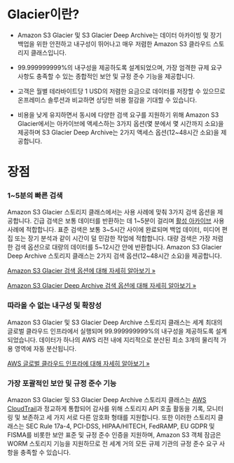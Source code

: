 # Glacier이란? 



* Amazon S3 Glacier 및 S3 Glacier Deep Archive는 데이터 아카이빙 및 장기 백업을 위한 안전하고 내구성이 뛰어나고 매우 저렴한 Amazon S3 클라우드 스토리지 클래스입니다. 

* 99.999999999%의 내구성을 제공하도록 설계되었으며, 가장 엄격한 규제 요구 사항도 충족할 수 있는 종합적인 보안 및 규정 준수 기능을 제공합니다. 
* 고객은 월별 테라바이트당 1 USD의 저렴한 요금으로 데이터를 저장할 수 있으므로 온프레미스 솔루션과 비교하면 상당한 비용 절감을 기대할 수 있습니다. 
* 비용을 낮게 유지하면서 동시에 다양한 검색 요구를 지원하기 위해 Amazon S3 Glacier에서는 아카이브에 액세스하는 3가지 옵션(몇 분에서 몇 시간까지 소요)을 제공하며 S3 Glacier Deep Archive는 2가지 액세스 옵션(12~48시간 소요)을 제공합니다.





# 장점

### 1~5분의 빠른 검색

Amazon S3 Glacier 스토리지 클래스에서는 사용 사례에 맞춰 3가지 검색 옵션을 제공합니다. 긴급 검색은 보통 데이터를 반환하는 데 1~5분이 걸리며 [활성 아카이브](https://aws.amazon.com/ko/archive/) 사용 사례에 적합합니다. 표준 검색은 보통 3~5시간 사이에 완료되며 백업 데이터, 미디어 편집 또는 장기 분석과 같이 시간이 덜 민감한 작업에 적합합니다. 대량 검색은 가장 저렴한 검색 옵션으로 대량의 데이터를 5~12시간 안에 반환합니다. Amazon S3 Glacier Deep Archive 스토리지 클래스는 2가지 검색 옵션(12~48시간 소요)을 제공합니다.

[Amazon S3 Glacier 검색 옵션에 대해 자세히 알아보기 »](https://aws.amazon.com/ko/glacier/faqs/#dataretrievals)

[Amazon S3 Glacier Deep Archive 검색 옵션에 대해 자세히 알아보기 »](https://aws.amazon.com/ko/s3/faqs/#Amazon_S3_Glacier_Deep_Archive)

### 따라올 수 없는 내구성 및 확장성

Amazon S3 Glacier 및 S3 Glacier Deep Archive 스토리지 클래스는 세계 최대의 글로벌 클라우드 인프라에서 실행되며 99.999999999%의 내구성을 제공하도록 설계되었습니다. 데이터가 하나의 AWS 리전 내에 지리적으로 분산된 최소 3개의 물리적 가용 영역에 자동 분산됩니다.

[AWS 글로벌 클라우드 인프라에 대해 자세히 알아보기 »](https://aws.amazon.com/ko/about-aws/global-infrastructure/)

### 가장 포괄적인 보안 및 규정 준수 기능

Amazon S3 Glacier 및 S3 Glacier Deep Archive 스토리지 클래스는 [AWS CloudTrail](https://aws.amazon.com/ko/cloudtrail/)과 정교하게 통합되어 감사를 위해 스토리지 API 호출 활동을 기록, 모니터링 및 보존하고 세 가지 서로 다른 암호화 형태를 지원합니다. 또한 이러한 스토리지 클래스는 SEC Rule 17a-4, PCI-DSS, HIPAA/HITECH, FedRAMP, EU GDPR 및 FISMA를 비롯한 보안 표준 및 규정 준수 인증을 지원하며, Amazon S3 객체 잠금은 WORM 스토리지 기능을 지원하므로 전 세계 거의 모든 규제 기관의 규정 준수 요구 사항을 충족할 수 있습니다.